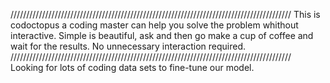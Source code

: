 /////////////////////////////////////////////////////////////////////////////////////////
This is codoctopus a coding master can help you solve the problem whithout interactive.
Simple is beautiful, ask and then go make a cup of coffee and wait for the results.
No unnecessary interaction required.
/////////////////////////////////////////////////////////////////////////////////////////
Looking for lots of coding data sets to fine-tune our model.